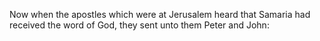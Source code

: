 Now when the apostles which were at Jerusalem heard that Samaria had received the word of God, they sent unto them Peter and John:
